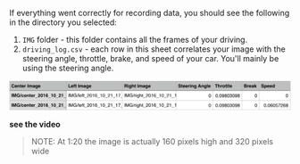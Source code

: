 If everything went correctly for recording data, you should see the following in the directory you selected:

1. `IMG` folder - this folder contains all the frames of your driving. 
2. `driving_log.csv` - each row in this sheet correlates your image with the steering angle, throttle, brake, and speed of your car. You'll mainly be using the steering angle.

![image](../data/L19_7.png)

**see the video**

> NOTE: At 1:20 the image is actually 160 pixels high and 320 pixels wide

